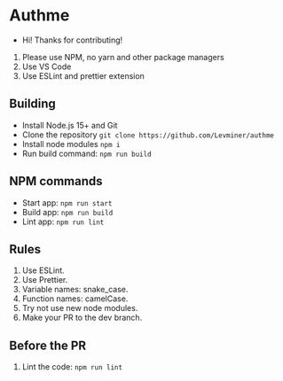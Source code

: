# Authme

-   Hi! Thanks for contributing!

1.  Please use NPM, no yarn and other package managers
1.  Use VS Code
1.  Use ESLint and prettier extension

## Building

-   Install Node.js 15+ and Git
-   Clone the repository `git clone https://github.com/Levminer/authme`
-   Install node modules `npm i`
-   Run build command: `npm run build`

## NPM commands

-   Start app: `npm run start`
-   Build app: `npm run build`
-   Lint app: `npm run lint`

## Rules

1. Use ESLint.
1. Use Prettier.
1. Variable names: snake_case.
1. Function names: camelCase.
1. Try not use new node modules.
1. Make your PR to the dev branch.

## Before the PR

1. Lint the code: `npm run lint`

